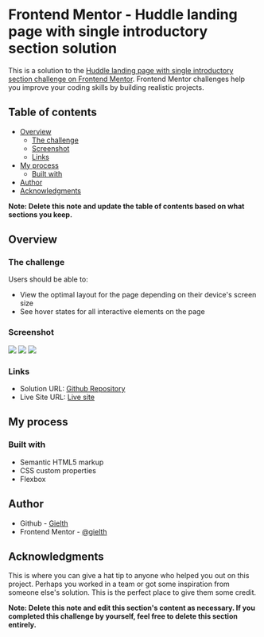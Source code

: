 # Frontend Mentor - Huddle landing page with single introductory section solution

This is a solution to the [Huddle landing page with single introductory section challenge on Frontend Mentor](https://www.frontendmentor.io/challenges/huddle-landing-page-with-a-single-introductory-section-B_2Wvxgi0). Frontend Mentor challenges help you improve your coding skills by building realistic projects. 

## Table of contents

- [Overview](#overview)
  - [The challenge](#the-challenge)
  - [Screenshot](#screenshot)
  - [Links](#links)
- [My process](#my-process)
  - [Built with](#built-with)
- [Author](#author)
- [Acknowledgments](#acknowledgments)

**Note: Delete this note and update the table of contents based on what sections you keep.**

## Overview

### The challenge

Users should be able to:

- View the optimal layout for the page depending on their device's screen size
- See hover states for all interactive elements on the page

### Screenshot

![](./screenshots/quest-html-css-avançado.png)
![](./screenshots/quest-html-css-avançado-2.png)
![](./screenshots/quest-html-css-avançado-3.png)


### Links

- Solution URL: [Github Repository](https://github.com/Gielth/cdq-quest-html-css-avancado)
- Live Site URL: [Live site](https://gielth.github.io/cdq-quest-html-css-avancado)

## My process

### Built with

- Semantic HTML5 markup
- CSS custom properties
- Flexbox

## Author

- Github - [Gielth](https://github.com/Gielth)
- Frontend Mentor - [@gielth](https://www.frontendmentor.io/profile/gielth)

## Acknowledgments

This is where you can give a hat tip to anyone who helped you out on this project. Perhaps you worked in a team or got some inspiration from someone else's solution. This is the perfect place to give them some credit.

**Note: Delete this note and edit this section's content as necessary. If you completed this challenge by yourself, feel free to delete this section entirely.**
